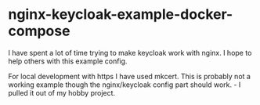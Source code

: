 # nginx-keycloak-example-docker-compose
I have spent a lot of time trying to make keycloak work with nginx. I hope to help others with this example config. 

For local development with https I have used mkcert. This is probably not a working example though the nginx/keycloak config part should work. - I pulled it out of my hobby project.